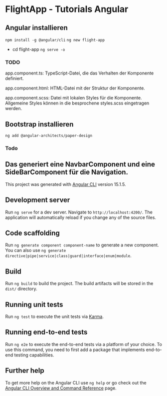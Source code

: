 # FlightApp - Tutorials Angular

## Angular installieren
`npm install -g @angular/cli`
`ng new flight-app`

- cd flight-app
`ng serve -o`

### TODO
app.component.ts: TypeScript-Datei, die das Verhalten der Komponente definiert.

app.component.html: HTML-Datei mit der Struktur der Komponente.

app.component.scss: Datei mit lokalen Styles für die Komponente. Allgemeine Styles können in die besprochene styles.scss eingetragen werden.

## Bootstrap installieren
`ng add @angular-architects/paper-design`

### Todo
Das generiert eine NavbarComponent und eine SideBarComponent für die Navigation.
-

This project was generated with [Angular CLI](https://github.com/angular/angular-cli) version 15.1.5.

## Development server

Run `ng serve` for a dev server. Navigate to `http://localhost:4200/`. The application will automatically reload if you change any of the source files.

## Code scaffolding

Run `ng generate component component-name` to generate a new component. You can also use `ng generate directive|pipe|service|class|guard|interface|enum|module`.

## Build

Run `ng build` to build the project. The build artifacts will be stored in the `dist/` directory.

## Running unit tests

Run `ng test` to execute the unit tests via [Karma](https://karma-runner.github.io).

## Running end-to-end tests

Run `ng e2e` to execute the end-to-end tests via a platform of your choice. To use this command, you need to first add a package that implements end-to-end testing capabilities.

## Further help

To get more help on the Angular CLI use `ng help` or go check out the [Angular CLI Overview and Command Reference](https://angular.io/cli) page.
